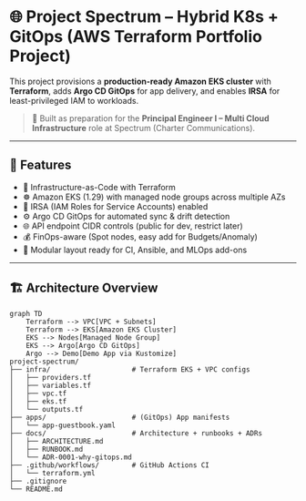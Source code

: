 # 🌐 Project Spectrum – Hybrid K8s + GitOps (AWS Terraform Portfolio Project)
This project provisions a **production-ready Amazon EKS cluster** with **Terraform**, adds **Argo CD GitOps** for app delivery, and enables **IRSA** for least-privileged IAM to workloads.  
> 🚀 Built as preparation for the **Principal Engineer I – Multi Cloud Infrastructure** role at Spectrum (Charter Communications).

---

## 🌟 Features
- 🧩 Infrastructure-as-Code with Terraform  
- ☸️ Amazon EKS (1.29) with managed node groups across multiple AZs  
- 🔐 IRSA (IAM Roles for Service Accounts) enabled  
- ⚙️ Argo CD GitOps for automated sync & drift detection  
- 🌐 API endpoint CIDR controls (public for dev, restrict later)  
- 💰 FinOps-aware (Spot nodes, easy add for Budgets/Anomaly)  
- 🧰 Modular layout ready for CI, Ansible, and MLOps add-ons  

---

## 🏗️ Architecture Overview
```mermaid
graph TD
    Terraform --> VPC[VPC + Subnets]
    Terraform --> EKS[Amazon EKS Cluster]
    EKS --> Nodes[Managed Node Group]
    EKS --> Argo[Argo CD GitOps]
    Argo --> Demo[Demo App via Kustomize]
project-spectrum/
├── infra/                    # Terraform EKS + VPC configs
│   ├── providers.tf
│   ├── variables.tf
│   ├── vpc.tf
│   ├── eks.tf
│   └── outputs.tf
├── apps/                     # (GitOps) App manifests
│   └── app-guestbook.yaml
├── docs/                     # Architecture + runbooks + ADRs
│   ├── ARCHITECTURE.md
│   ├── RUNBOOK.md
│   └── ADR-0001-why-gitops.md
├── .github/workflows/        # GitHub Actions CI
│   └── terraform.yml
├── .gitignore
└── README.md
